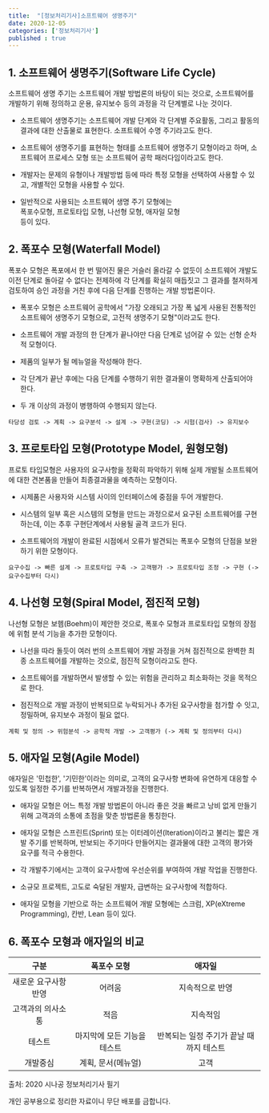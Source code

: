 ```yaml
---
title:  "[정보처리기사]소프트웨어 생명주기"
date: 2020-12-05
categories: ['정보처리기사']
published : true
---
```


## 1. 소프트웨어 생명주기(Software Life Cycle)

소프트웨어 생명 주기는 소프트웨어 개발 방법론의 바탕이 되는 것으로, 소프트웨어를 개발하기 위해 정의하고 운용, 유지보수 등의 과정을 각 단계별로 나눈 것이다.

- 소프트웨어 생명주기는 소프트웨어 개발 단계와 각 단계별 주요활동, 그리고 활동의 결과에 대한 산출물로 표현한다. 소프트웨어 수명 주기라고도 한다.

- 소프트웨어 생명주기를 표현하는 형태를 소프트웨어 생명주기 모형이라고 하며, 소프트웨어 프로세스 모형 또는 소프트웨어 공학 패러다임이라고도 한다.

- 개발자는 문제의 유형이나 개발방법 등에 따라 특정 모형을 선택하여 사용할 수 있고, 개별적인 모형을 사용할 수 있다.

- 일반적으로 사용되는 소프트웨어 생명 주기 모형에는 <br>폭포수모형, 프로토타입 모형, 나선형 모형, 애자일 모형</br> 등이 있다.

## 2. 폭포수 모형(Waterfall Model)

폭포수 모형은 폭포에서 한 번 떨어진 물은 거슬러 올라갈 수 없듯이 소프트웨어 개발도 이전 단계로 돌아갈 수 없다는 전제하에 각 단계를 확실히 매듭짓고 그 결과를 철저하게 검토하여 승인 과정을 거친 후에 다음 단계를 진행하는 개발 방법론이다.

- 폭포수 모형은 소프트웨어 공학에서 "가장 오래되고 가장 폭 넓게 사용된 전통적인 소프트웨어 생명주기 모형으로, 고전적 생명주기 모형"이라고도 한다.

- 소프트웨어 개발 과정의 한 단계가 끝나야만 다음 단계로 넘어갈 수 있는 선형 순차적 모형이다.

- 제품의 일부가 될 메뉴얼을 작성해야 한다.

- 각 단계가 끝난 후에는 다음 단계를 수행하기 위한 결과물이 명확하게 산출되어야 한다.

- 두 개 이상의 과정이 병행하여 수행되지 않는다.

```
타당성 검토 -> 계획 -> 요구분석 -> 설계 -> 구현(코딩) -> 시험(검사) -> 유지보수
```

## 3. 프로토타입 모형(Prototype Model, 원형모형)

프로토 타입모형은 사용자의 요구사항을 정확히 파악하기 위해 실제 개발될 소프트웨어에 대한 견본품을 만들어 최종결과물을 예측하는 모형이다.

- 시제품은 사용자와 시스템 사이의 인터페이스에 중점을 두어 개발한다.

- 시스템의 일부 혹은 시스템의 모형을 만드는 과정으로서 요구된 소프트웨어를 구현하는데, 이는 추후 구현단계에서 사용될 골격 코드가 된다.

- 소프트웨어의 개발이 완료된 시점에서 오류가 발견되는 폭포수 모형의 단점을 보완하기 위한 모형이다.

```
요구수집 -> 빠른 설계 -> 프로토타입 구축 -> 고객평가 -> 프로토타입 조정 -> 구현 (-> 요구수집부터 다시)
```

## 4. 나선형 모형(Spiral Model, 점진적 모형)

나선형 모형은 보헴(Boehm)이 제안한 것으로, 폭포수 모형과 프로토타입 모형의 장점에 위험 분석 기능을 추가한 모형이다.

- 나선을 따라 돌듯이 여러 번의 소프트웨어 개발 과정을 거쳐 점진적으로 완벽한 최종 소프트웨어를 개발하는 것으로, 점진적 모형이라고도 한다.

- 소프트웨어를 개발하면서 발생할 수 있는 위험을 관리하고 최소화하는 것을 목적으로 한다.

- 점진적으로 개발 과정이 반복되므로 누락되거나 추가된 요구사항을 첨가할 수 잇고, 정밀하며, 유지보수 과정이 필요 없다.

```
계획 및 정의 -> 위험분석 -> 공학적 개발 -> 고객평가 (-> 계획 및 정의부터 다시)
```

## 5. 애자일 모형(Agile Model)

애자일은 '민첩한', '기민한'이라는 의미로, 고객의 요구사항 변화에 유연하게 대응할 수 있도록 일정한 주기를 반복하면서 개발과정을 진행한다.

- 애자일 모형은 어느 특정 개발 방법론이 아니라 좋은 것을 빠르고 낭비 없게 만들기 위해 고객과의 소통에 초점을 맞춘 방법론을 통칭한다.

- 애자일 모형은 스프린트(Sprint) 또는 이터레이션(Iteration)이라고 불리는 짧은 개발 주기를 반복하며, 반보되는 주기마다 만들어지는 결과물에 대한 고객의 평가와 요구를 적극 수용한다.

- 각 개발주기에서는 고객이 요구사항에 우선순위를 부여하여 개발 작업을 진행한다.

- 소규모 프로젝트, 고도로 숙달된 개발자, 급변하는 요구사항에 적합하다.

- 애자일 모형을 기반으로 하는 소프트웨어 개발 모형에는 스크럼, XP(eXtreme Programming), 칸반, Lean 등이 있다.

## 6. 폭포수 모형과 애자일의 비교

|구분|폭포수 모형| 애자일|
|:--:|:--:|:--:|
|새로운 요구사항 반영| 어려움| 지속적으로 반영|
|고객과의 의사소통| 적음| 지속적임|
|테스트| 마지막에 모든 기능을 테스트| 반복되는 일정 주기가 끝날 때까지 테스트|
|개발중심| 계획, 문서(메뉴얼)| 고객|

출처: 2020 시나공 정보처리기사 필기

개인 공부용으로 정리한 자료이니 무단 배포를 금합니다.
